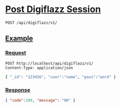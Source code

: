 # [Post Digiflazz Session]()

<!--
@category Session
-->

```bash
POST /api/digiflazz/v1/
```

## [Example]()

### [Request]()

```bash
POST http://localhost/api/digiflazz/v1/
Content-Type: application/json

{ "_id": "123456", "user":"name", "pass":"word" }
```

### [Response]()

```json
{ "code":200, "message": "OK" }
```